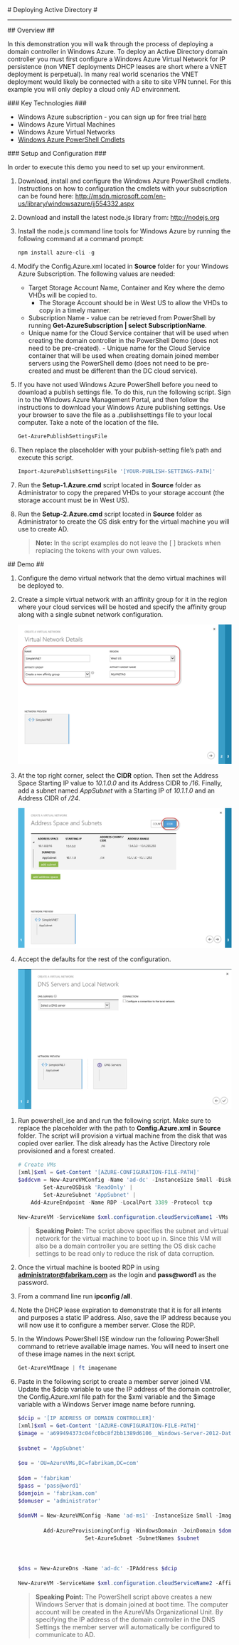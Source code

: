﻿<a name="title" />
# Deploying Active Directory #

---
<a name="Overview" />
## Overview ##

In this demonstration you will walk through the process of deploying a domain controller in Windows Azure. To deploy an Active Directory domain controller you must first configure a Windows Azure Virtual Network for IP persistence (non VNET deployments DHCP leases are short where a VNET deployment is perpetual). In many real world scenarios the VNET deployment would likely be connected with a site to site VPN tunnel. For this example you will only deploy a cloud only AD environment. 

<a name="technologies" />
### Key Technologies ###

- Windows Azure subscription - you can sign up for free trial [here][1]
- Windows Azure Virtual Machines 
- Windows Azure Virtual Networks
- [Windows Azure PowerShell Cmdlets][2]

[1]: http://bit.ly/WindowsAzureFreeTrial
[2]: http://go.microsoft.com/?linkid=9811175&clcid=0x409



<a name="setup" />
### Setup and Configuration ###

In order to execute this demo you need to set up your environment.

1. Download, install and configure the Windows Azure PowerShell cmdlets. Instructions on how to configuration the cmdlets with your subscription can be found here: http://msdn.microsoft.com/en-us/library/windowsazure/jj554332.aspx

1. Download and install the latest node.js library from: http://nodejs.org 

1. Install the node.js command line tools for Windows Azure by running the following command at a command prompt:

	````PowerShell
	npm install azure-cli -g
	````

1. Modify the Config.Azure.xml located in **Source** folder for your Windows Azure Subscription. The following values are needed:
	- Target Storage Account Name, Container and Key where the demo VHDs will be copied to. 
		- The Storage Account should be in West US to allow the VHDs to copy in a timely manner.
	- Subscription Name - value can be retrieved from PowerShell by running **Get-AzureSubscription | select SubscriptionName**.
	- Unique name for the Cloud Service container that will be used when creating the domain controller in the PowerShell Demo (does not need to be pre-created).	- Unique name for the Cloud Service container that will be used when creating domain joined member servers using the PowerShell demo (does not need to be pre-created and must be different than the DC cloud service).

1. If you have not used Windows Azure PowerShell before you need to download a publish settings file. To do this, run the following script. Sign in to the Windows Azure Management Portal, and then follow the instructions to download your Windows Azure publishing settings. Use your browser to save the file as a .publishsettings file to your local computer. Take a note of the location of the file.

	````PowerShell
	Get-AzurePublishSettingsFile
	````

1. Then replace the placeholder with your publish-setting file’s path and execute this script.

	````PowerShell
	Import-AzurePublishSettingsFile '[YOUR-PUBLISH-SETTINGS-PATH]'   
	````

1. Run the **Setup-1.Azure.cmd** script located in **Source** folder as Administrator to copy the prepared VHDs to your storage account (the storage account must be in West US).

1.  Run the **Setup-2.Azure.cmd** script located in **Source** folder as Administrator to create the OS disk entry for the virtual machine you will use to create AD.

	> **Note:** In the script examples do not leave the [ ] brackets when replacing the tokens with your own values.


<a name="Demo" />
## Demo ##

1. Configure the demo virtual network that the demo virtual machines will be deployed to. 

1. Create a simple virtual network with an affinity group for it in the region where your cloud services will be hosted and specify the affinity group along with a single subnet network configuration.

	![simple-vnet](Images/simple-vnet.png?raw=true)

1. At the top right corner, select the **CIDR** option. Then set the Address Space Starting IP value to _10.1.0.0_ and its Address CIDR to _/16_. Finally, add a subnet named _AppSubnet_ with a Starting IP of _10.1.1.0_ and an Address CIDR of _/24_.

	![simple-vnet-2](Images/simple-vnet-2.png?raw=true)

1. Accept the defaults for the rest of the configuration.

	![simple-vnet-3](Images/simple-vnet-3.png?raw=true)

<a name="segment1" />

1. Run powershell_ise and and run the following script. Make sure to replace the placeholder with the path to **Config.Azure.xml** in **Source** folder. The script will provision a virtual machine from the disk that was copied over earlier. The disk already has the Active Directory role provisioned and a forest created.

	````PowerShell
	# Create VMs
	[xml]$xml = Get-Content '[AZURE-CONFIGURATION-FILE-PATH]'
	$addcvm = New-AzureVMConfig -Name 'ad-dc' -InstanceSize Small -DiskName 'ad-dcosdisk' |
          	Set-AzureOSDisk 'ReadOnly' |
          	Set-AzureSubnet 'AppSubnet' | 
  	  	Add-AzureEndpoint -Name RDP -LocalPort 3389 -Protocol tcp 
	
	New-AzureVM -ServiceName $xml.configuration.cloudServiceName1 -VMs $addcvm -AffinityGroup 'MyVNETAG' -VNETName 'SimpleVNET'
	
	````
	
	> **Speaking Point:** The script above specifies the subnet and virtual network for the virtual machine to boot up in. Since this VM will also be a domain controller you are setting the OS disk cache settings to be read only to reduce the risk of data corruption.

1. Once the virtual machine is booted RDP in using **administrator@fabrikam.com** as the login and **pass@word1** as the password.

1. From a command line run **ipconfig /all**.

1. Note the DHCP lease expiration to demonstrate that it is for all intents and purposes a static IP address. Also, save the IP address because you will now use it to configure a member server. Close the RDP.

1. In the Windows PowerShell ISE window run the following PowerShell command to retrieve available image names. You will need to insert one of these image names in the next script.

	````PowerShell
	Get-AzureVMImage | ft imagename
	````

1. Paste in the following script to create a member server joined VM. Update the $dcip variable to use the IP address of the domain controller, the Config.Azure.xml file path for the $xml variable and the $image variable with a Windows Server image name before running.

	````PowerShell
	$dcip = '[IP ADDRESS OF DOMAIN CONTROLLER]'
	[xml]$xml = Get-Content '[AZURE-CONFIGURATION-FILE-PATH]'
	$image = 'a699494373c04fc0bc8f2bb1389d6106__Windows-Server-2012-Datacenter-201302.01-en.us-30GB.vhd'

	$subnet = 'AppSubnet'

	$ou = 'OU=AzureVMs,DC=fabrikam,DC=com'

	$dom = 'fabrikam'
	$pass = 'pass@word1'
	$domjoin = 'fabrikam.com'
	$domuser = 'administrator'

	$domVM = New-AzureVMConfig -Name 'ad-ms1' -InstanceSize Small -ImageName $image |      
		
			Add-AzureProvisioningConfig -WindowsDomain -JoinDomain $domjoin -Domain $dom -DomainPassword $pass -Password $pass -DomainUserName $domuser -MachineObjectOU $ou |
						 Set-AzureSubnet -SubnetNames $subnet



	$dns = New-AzureDns -Name 'ad-dc' -IPAddress $dcip
		  
	New-AzureVM -ServiceName $xml.configuration.cloudServiceName2 -AffinityGroup 'MyVNETAG' -VNetName 'SimpleVNET' -DnsSettings $dns -VMs $domVM

	````

	> **Speaking Point:** The PowerShell script above creates a new Windows Server that is domain joined at boot time. The computer account will be created in the AzureVMs Organizational Unit. By specifying the IP address of the domain controller in the DNS Settings the member server will automatically be configured to communicate to AD. 

